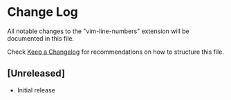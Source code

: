 # Change Log

All notable changes to the "vim-line-numbers" extension will be documented in this file.

Check [Keep a Changelog](http://keepachangelog.com/) for recommendations on how to structure this file.

## [Unreleased]

- Initial release
